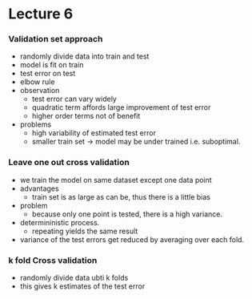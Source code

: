 # Lecture 6

### Validation set approach
- randomly divide data into train and test
- model is fit on train
- test error on test
- elbow rule
- observation
    - test error can vary widely
    - quadratic term affords large improvement of test error
    - higher order terms not of benefit
- problems
    - high variability of estimated test error
    - smaller train set -> model may be under trained i.e. suboptimal.

### Leave one out cross validation
- we train the model on same dataset except one data point
- advantages
    - train set is as large as can be, thus there is a little bias
- problem
    - because only one point is tested, there is a high variance.
- determininistic process.
    - repeating yields the same result
- variance of the test errors get reduced by averaging over each fold.


### k fold Cross validation
- randomly divide data ubti k folds
- this gives k estimates of the test error